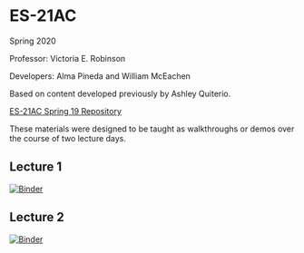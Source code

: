 # ES-21AC

Spring 2020


Professor: Victoria E. Robinson

Developers: Alma Pineda and William McEachen

Based on content developed previously by Ashley Quiterio.

[ES-21AC Spring 19 Repository](https://github.com/ds-modules/ES-21AC-SP19)


These materials were designed to be taught as walkthroughs or demos over the course of two lecture days.


## Lecture 1
[![Binder](https://mybinder.org/badge_logo.svg)](https://mybinder.org/v2/gh/ds-modules/ES-21AC-sp20/master?filepath=Lecture_1.ipynb)

## Lecture 2
[![Binder](https://mybinder.org/badge_logo.svg)](https://mybinder.org/v2/gh/ds-modules/ES-21AC-sp20/master?filepath=Lecture_2.ipynb)

